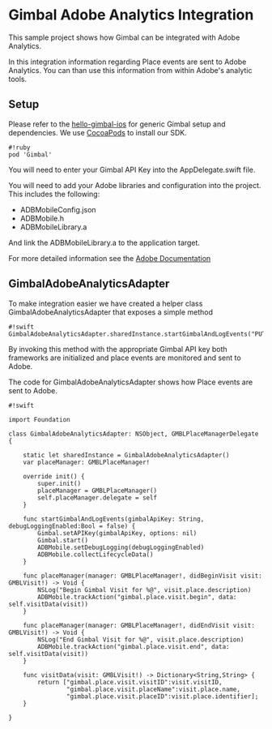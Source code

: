 # Gimbal Adobe Analytics Integration #

This sample project shows how Gimbal can be integrated with Adobe Analytics.

In this integration information regarding Place events are sent to Adobe Analytics. You can than use this information from within Adobe's analytic tools.

## Setup ##

Please refer to the [hello-gimbal-ios](https://github.com/gimbalinc/hello-gimbal-ios) for generic Gimbal setup and dependencies. We use [CocoaPods](https://cocoapods.org/?q=gimbal) to install our SDK.

```
#!ruby
pod 'Gimbal'
```

You will need to enter your Gimbal API Key into the AppDelegate.swift file.

You will need to add your Adobe libraries and configuration into the project. This includes the following:

* ADBMobileConfig.json
* ADBMobile.h
* ADBMobileLibrary.a

And link the ADBMobileLibrary.a to the application target.

For more detailed information see the [Adobe Documentation](https://marketing.adobe.com/resources/help/en_US/mobile/ios/dev_qs.html)

## GimbalAdobeAnalyticsAdapter ##

To make integration easier we have created a helper class GimbalAdobeAnalyticsAdapter that exposes a simple method

```
#!swift
GimbalAdobeAnalyticsAdapter.sharedInstance.startGimbalAndLogEvents("PUT_YOUR_GIMBAL_API_KEY_HERE")
```

By invoking this method with the appropriate Gimbal API key both frameworks are initialized and place events are monitored and sent to Adobe.

The code for GimbalAdobeAnalyticsAdapter shows how Place events are sent to Adobe.

```
#!swift

import Foundation

class GimbalAdobeAnalyticsAdapter: NSObject, GMBLPlaceManagerDelegate {
    
    static let sharedInstance = GimbalAdobeAnalyticsAdapter()
    var placeManager: GMBLPlaceManager!
    
    override init() {
        super.init()
        placeManager = GMBLPlaceManager()
        self.placeManager.delegate = self
    }
    
    func startGimbalAndLogEvents(gimbalApiKey: String, debugLoggingEnabled:Bool = false) {
        Gimbal.setAPIKey(gimbalApiKey, options: nil)
        Gimbal.start()
        ADBMobile.setDebugLogging(debugLoggingEnabled)
        ADBMobile.collectLifecycleData()
    }
    
    func placeManager(manager: GMBLPlaceManager!, didBeginVisit visit: GMBLVisit!) -> Void {
        NSLog("Begin Gimbal Visit for %@", visit.place.description)
        ADBMobile.trackAction("gimbal.place.visit.begin", data:  self.visitData(visit))
    }
    
    func placeManager(manager: GMBLPlaceManager!, didEndVisit visit: GMBLVisit!) -> Void {
        NSLog("End Gimbal Visit for %@", visit.place.description)
        ADBMobile.trackAction("gimbal.place.visit.end", data: self.visitData(visit))
    }
    
    func visitData(visit: GMBLVisit!) -> Dictionary<String,String> {
        return ["gimbal.place.visit.visitID":visit.visitID,
                "gimbal.place.visit.placeName":visit.place.name,
                "gimbal.place.visit.placeID":visit.place.identifier];
    }
    
}

```